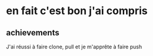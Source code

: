 # en fait c'est bon j'ai compris

## achievements

J'ai réussi à faire clone, pull et je m'apprête à faire push
